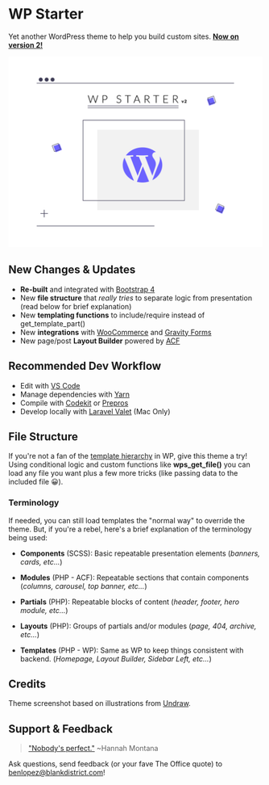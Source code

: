 # WP Starter
Yet another WordPress theme to help you build custom sites. **[Now on version 2!](https://github.com/lopadz/wp-starter/releases)**

![WP Starter new screenshot!](https://raw.githubusercontent.com/lopadz/wp-starter/master/screenshot.png)

## New Changes & Updates
- **Re-built** and integrated with [Bootstrap 4](https://getbootstrap.com/)
- New **file structure** that _really tries_ to separate logic from presentation (read below for brief explanation)
- New **templating functions** to include/require instead of get_template_part()
- New **integrations** with [WooCommerce](https://woocommerce.com/) and [Gravity Forms](https://www.gravityforms.com/)
- New page/post **Layout Builder** powered by [ACF](https://www.advancedcustomfields.com/)

## Recommended Dev Workflow
- Edit with [VS Code](https://code.visualstudio.com/)
- Manage dependencies with [Yarn](https://yarnpkg.com/)
- Compile with [Codekit](https://codekitapp.com/) or [Prepros](https://prepros.io/)
- Develop locally with [Laravel Valet](https://laravel.com/docs/6.x/valet) (Mac Only)

## File Structure
If you're not a fan of the [template hierarchy](https://developer.wordpress.org/themes/basics/template-hierarchy/) in WP, give this theme a try! Using conditional logic and custom functions like **wps_get_file()** you can load any file you want plus a few more tricks (like passing data to the included file 😀).

### Terminology
If needed, you can still load templates the "normal way" to override the theme. But, if you're a rebel, here's a brief explanation of the terminology being used:

- **Components** (SCSS): Basic repeatable presentation elements (_banners, cards, etc..._)
  
- **Modules** (PHP - ACF): Repeatable sections that contain components (_columns, carousel, top banner, etc..._)

- **Partials** (PHP): Repeatable blocks of content (_header, footer, hero module, etc..._) 

- **Layouts** (PHP): Groups of partials and/or modules (_page, 404, archive, etc..._)

- **Templates** (PHP - WP): Same as WP to keep things consistent with backend. (_Homepage, Layout Builder, Sidebar Left, etc..._)

## Credits
Theme screenshot based on illustrations from [Undraw](https://undraw.co/).

## Support & Feedback
> ["Nobody's perfect."](https://youtu.be/t93u0qg5q_M) ~Hannah Montana

Ask questions, send feedback (or your fave The Office quote) to benlopez@blankdistrict.com!
